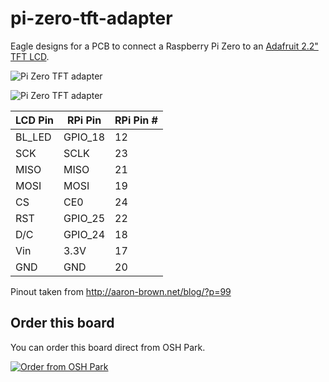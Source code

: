 # pi-zero-tft-adapter

Eagle designs for a PCB to connect a Raspberry Pi Zero to an [Adafruit 2.2" TFT LCD](https://www.adafruit.com/products/1480).

![Pi Zero TFT adapter](https://raw.githubusercontent.com/solon/pi-zero-tft-adapter/master/Pi-Zero-TFT-LCD-adapter-1.jpg)

![Pi Zero TFT adapter](https://raw.githubusercontent.com/solon/pi-zero-tft-adapter/master/SketchUp/Pi%20Zero%20TFT%20LCD%20adapter.png)


| LCD Pin | RPi Pin | RPi Pin # |
|---------|---------|-----------|
| BL_LED  | GPIO_18 | 12        |
| SCK     | SCLK    | 23        |
| MISO    | MISO	  | 21        |
| MOSI	  | MOSI	  | 19        |
| CS	    | CE0	    | 24        |
| RST	    | GPIO_25	| 22        |
| D/C	    | GPIO_24	| 18        |
| Vin	    | 3.3V	  | 17        |
| GND	    | GND	    | 20        |

Pinout taken from http://aaron-brown.net/blog/?p=99

## Order this board

You can order this board direct from OSH Park.

<a href="https://oshpark.com/shared_projects/PlSWHszO"><img src="https://oshpark.com/assets/badge-5b7ec47045b78aef6eb9d83b3bac6b1920de805e9a0c227658eac6e19a045b9c.png" alt="Order from OSH Park"></img></a>
